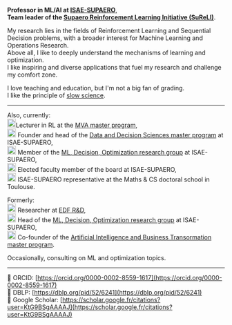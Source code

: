 **Professor in ML/AI at [ISAE-SUPAERO](www.isae-supaero.fr)**,  
**Team leader of the [Supaero Reinforcement Learning Initiative (SuReLI)](https://sureli.github.io)**.  

My research lies in the fields of Reinforcement Learning and Sequential Decision problems, with a broader interest for Machine Learning and Operations Research.  
Above all, I like to deeply understand the mechanisms of learning and optimization.  
I like inspiring and diverse applications that fuel my research and challenge my comfort zone. 

I love teaching and education, but I'm not a big fan of grading.  
I like the principle of [slow science](https://en.wikipedia.org/wiki/Slow_science).

---

Also, currently:  
<img src="{{site.mva_logo | relative_url}}" alt=":sdd:" height="20" width="20">Lecturer in RL at the [MVA master program](https://www.master-mva.com/),  
<img src="{{site.sdd_logo | relative_url}}" alt=":sdd:" height="20" width="20"> Founder and head of the [Data and Decision Sciences master program](https://SupaeroDataScience.github.io) at ISAE-SUPAERO,  
<img src="{{site.isae_logo | relative_url}}" alt=":isae:" height="20" width="20"> Member of the [ML, Decision, Optimization research group](https://www.isae-supaero.fr/fr/recherche/departements/ingenierie-systemes-complexes/groupe-systemes-decisionnels-462/) at ISAE-SUPAERO,  
<img src="{{site.isae_logo | relative_url}}" alt=":isae:" height="20" width="20"> Elected faculty member of the board at ISAE-SUPAERO,  
<img src="{{site.edmitt_logo | relative_url}}" alt=":isae:" height="20" width="20"> ISAE-SUPAERO representative at the Maths & CS doctoral school in Toulouse.  

Formerly:  
<img src="{{site.edf_logo | relative_url}}" alt=":edf:" height="20" width="20">
Researcher at [EDF R&D](https://www.edf.fr/en/the-edf-group/inventing-the-future-of-energy/r-d-global-expertise),  
<img src="{{site.isae_logo | relative_url}}" alt=":isae:" height="20" width="20"> Head of the [ML, Decision, Optimization research group](https://www.isae-supaero.fr/fr/recherche/departements/ingenierie-systemes-complexes/groupe-systemes-decisionnels-462/) at ISAE-SUPAERO,  
<img src="{{site.isae_logo | relative_url}}" alt=":isae:" height="20" width="20"> Co-founder of the [Artificial Intelligence and Business Transormation master program](https://www.isae-supaero.fr/en/academics/advanced-masters/programs/advanced-master-artificial-intelligence-business-transformation-aibt/).  

Occasionally, consulting on ML and optimization topics.

---

:book: ORCID: [https://orcid.org/0000-0002-8559-1617](https://orcid.org/0000-0002-8559-1617)  
:book: DBLP: [https://dblp.org/pid/52/6241](https://dblp.org/pid/52/6241)  
:book: Google Scholar: [https://scholar.google.fr/citations?user=KtG9BSgAAAAJ](https://scholar.google.fr/citations?user=KtG9BSgAAAAJ)
